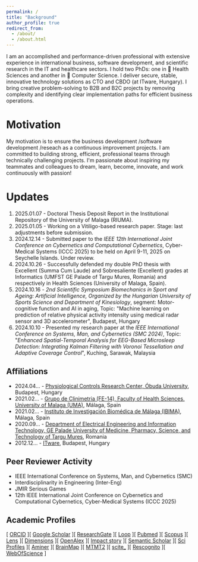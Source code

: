 ```yaml
---
permalink: /
title: "Background"
author_profile: true
redirect_from: 
  - /about/
  - /about.html
---
```


I am an accomplished and performance-driven professional with extensive experience in international business, software development, and scientific research in the IT and healthcare sectors. I hold two PhDs: one in 🧬 Health Sciences and another in 🧬 Computer Science. I deliver secure, stable, innovative technology solutions as CTO and CBDO (at ITware, Hungary). I bring creative problem-solving to B2B and B2C projects by removing complexity and identifying clear implementation paths for efficient business operations.

Motivation
======
My motivation is to ensure the business development /software development /reseach as a continuous improvement projects. I am committed to building strong, efficient, professional teams through technically challenging projects. I'm passionate about inspiring my teammates and colleagues to dream, learn, become, innovate, and work continuously with passion!

Updates
======
1. 2025.01.07 - Doctoral Thesis Deposit Report in the Institutional Repository of the University of Malaga (RIUMA).
2. 2025.01.05 - Working on a Vitiligo-based research paper. Stage: last adjustments before submission.
3. 2024.12.14 - Submitted paper to the _IEEE 12th International Joint Conference on Cybernetics and Computational Cybernetics_, Cyber-Medical Systems (ICCC 2025) to be held on April 9-11, 2025 on Seychelle Islands. Under review.
4. 2024.10.26 - Successfully defended my double PhD thesis with Excellent (Summa Cum Laude) and Sobresaliente (Excellent) grades at Informatics (UMFST GE Palade of Targu Mures, Romania) and respectively in Health Sciences (University of Malaga, Spain).
5. 2024.10.16 - _2nd Scientific Symposium Biomechanics in Sport and Ageing: Artificial Intelligence, Organized by the Hungarian University of Sports Science and Department of Kinesiology_, segment: Motor-cognitive function and AI in aging, Topic: "Machine learning on prediction of relative physical activity intensity using medical radar sensor and 3D accelerometer", Budapest, Hungary
6. 2024.10.10 - Presented my research paper at the _IEEE International Conference on Systems, Man, and Cybernetics (SMC 2024)_, Topic: "_Enhanced Spatial-Temporal Analysis for EEG-Based Microsleep Detection: Integrating Kalman Filtering with Voronoi Tessellation and Adaptive Coverage Control_", Kuching, Sarawak, Malaysia

Affiliations
------
* 2024.04... - <a target="_new" href="https://ekik.uni-obuda.hu">Physiological Controls Research Center, Óbuda University</a>, Budapest, Hungary 
* 2021.02... - <a target="_new" href="https://www.uma.es">Grupo de Clinimetria (FE-14), Faculty of Health Sciences, University of Malaga (UMA)</a>, Málaga, Spain
* 2021.02... - <a target="_new" href="http://clinimetria.es">Instituto de Investigación Biomédica de Málaga (IBIMA)</a>, Málaga, Spain
* 2020.09... - <a target="_new" href="https://umfst.ro">⁠Department of Electrical Engineering and Information Technology, GE Palade University of Medicine, Pharmacy, Science, and Technology of Targu Mures</a>, Romania
* 2012.12... - <a target="_new" href="https://itware.en">ITware</a>, Budapest, Hungary

Peer Reviewer Activity
------
* IEEE International Conference on Systems, Man, and Cybernetics (SMC)
* Interdisciplinarity in Engineering (Inter-Eng)
* JMIR Serious Games
* 12th IEEE International Joint Conference on Cybernetics and Computational Cybernetics, Cyber-Medical Systems (ICCC 2025) 

Academic Profiles
------
[ <a href="https://orcid.org/0000-0002-0430-9932">ORCID</a> ][ <a href="https://scholar.google.com/citations?user=E6aVwnEAAAAJ"> Google Scholar</a> ][ <a href="https://www.researchgate.net/profile/Attila-Biro-2">ResearchGate</a> ][ <a href="https://loop.frontiersin.org/people/1141792/overview">Loop</a> ][ <a href="https://pubmed.ncbi.nlm.nih.gov/?term=Attila+Biro">Pubmed</a> ][ <a href="https://www.scopus.com/authid/detail.uri?authorId=57220745742">Scopus</a> ][ <a href="https://www.lens.org/lens/profile/629976571/scholar">Lens</a> ][ <a href="https://app.dimensions.ai/details/entities/publication/author/ur.015542601301.99">Dimensions</a> ][ <a href="https://explore.openalex.org/authors/a5079667303">OpenAlex</a> ][ <a href="https://profiles.impactstory.org/u/0000-0002-0430-9932">Impact story</a> ][ <a href="https://www.semanticscholar.org/author/Attila-Bir%C3%B3/2037434941">Semantic Scholar</a> ][ <a href="https://sciprofiles.com/profile/biroattila">Sci Profiles</a> ][ <a href="https://www.aminer.cn/profile/attila-bir/637d1654f789b382beb14a88">Aminer</a> ][ <a href="https://www.brainmap.ro/attila-biro">BrainMap</a> ][ <a href="https://m2.mtmt.hu/api/author/10098709">MTMT2</a> ][ <a href="https://scite.ai/users/attila-biro-D1xKW">scite_</a> ][ <a href="https://rescognito.com/0000-0002-0430-9932">Rescognito</a> ][ <a href="https://www.webofscience.com/wos/author/record/2179130">WebOfScience</a> ]
